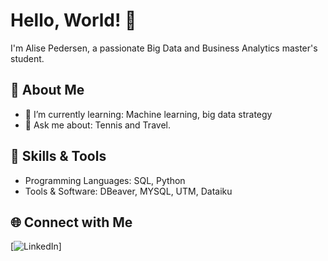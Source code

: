 # Hello, World! 👋

I'm Alise Pedersen, a passionate Big Data and Business Analytics master's student. 

## 🚀 About Me


- 🌱 I’m currently learning: Machine learning, big data strategy
- 💬 Ask me about: Tennis and Travel.

## 🔧 Skills & Tools

- Programming Languages: SQL, Python
- Tools & Software: DBeaver, MYSQL, UTM, Dataiku

## 🌐 Connect with Me

[![LinkedIn](https://img.shields.io/badge/https://www.linkedin.com/in/alise-pedersen-a178b6201/)]





